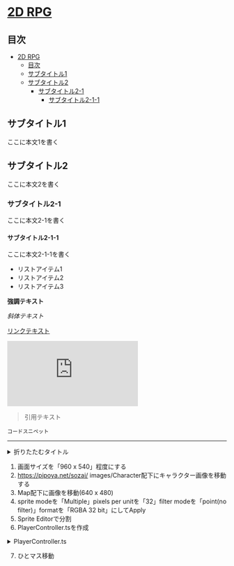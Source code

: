# [2D RPG](https://www.youtube.com/playlist?list=PLEkX-p0oUs8zdcKGN8SZrRfumnTV0lAsk)

## 目次

- [2D RPG](#2d-rpg)
  - [目次](#目次)
  - [サブタイトル1](#サブタイトル1)
  - [サブタイトル2](#サブタイトル2)
    - [サブタイトル2-1](#サブタイトル2-1)
      - [サブタイトル2-1-1](#サブタイトル2-1-1)

## サブタイトル1

ここに本文1を書く

## サブタイトル2

ここに本文2を書く

### サブタイトル2-1

ここに本文2-1を書く

#### サブタイトル2-1-1

ここに本文2-1-1を書く

- リストアイテム1
- リストアイテム2
- リストアイテム3

**強調テキスト**

*斜体テキスト*

[リンクテキスト](http://リンク先URL.com)

![画像altテキスト](http://画像URL.com)

> 引用テキスト

`コードスニペット`

---

<details>
<summary>折りたたむタイトル</summary>

ここには折りたたむ部分の内容を書きます。

</details>


1. 画面サイズを「960 x 540」程度にする
2. https://pipoya.net/sozai/ images/Character配下にキャラクター画像を移動する
3. Map配下に画像を移動(640 x 480)
4. sprite modeを「Multiple」pixels per unitを「32」filter modeを「point(no filter)」formatを「RGBA 32 bit」にしてApply
5. Sprite Editorで分割
6. PlayerController.tsを作成
<details>
    <summary>PlayerController.ts</summary>

```shell

using System.Collections;
using System.Collections.Generic;
using UnityEngine;
public class PlayerController : MonoBehaviour
{
  // Update is called once per frame
  void Update()
  {
    float x = Input.GetAxisRaw("Horizontal");
    float y = Input.GetAxisRaw("Vertical");

    transform.position += new Vector3(x, y, 0);
  }
}

```
* 移動が速すぎる
   </details>
7. ひとマス移動